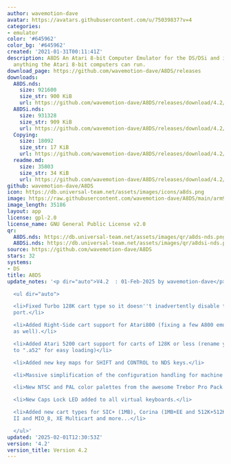 ```yaml
---
author: wavemotion-dave
avatar: https://avatars.githubusercontent.com/u/75039837?v=4
categories:
- emulator
color: '#645962'
color_bg: '#645962'
created: '2021-01-31T00:11:41Z'
description: A8DS An Atari 8-bit Computer Emulator for the DS/DSi and includes virtually
  anything the Atari 8-bit computers can run.
download_page: https://github.com/wavemotion-dave/A8DS/releases
downloads:
  A8DS.nds:
    size: 921600
    size_str: 900 KiB
    url: https://github.com/wavemotion-dave/A8DS/releases/download/4.2/A8DS.nds
  A8DSi.nds:
    size: 931328
    size_str: 909 KiB
    url: https://github.com/wavemotion-dave/A8DS/releases/download/4.2/A8DSi.nds
  Copying:
    size: 18092
    size_str: 17 KiB
    url: https://github.com/wavemotion-dave/A8DS/releases/download/4.2/Copying
  readme.md:
    size: 35803
    size_str: 34 KiB
    url: https://github.com/wavemotion-dave/A8DS/releases/download/4.2/readme.md
github: wavemotion-dave/A8DS
icon: https://db.universal-team.net/assets/images/icons/a8ds.png
image: https://raw.githubusercontent.com/wavemotion-dave/A8DS/main/arm9/gfx/bgTop.png
image_length: 35186
layout: app
license: gpl-2.0
license_name: GNU General Public License v2.0
qr:
  A8DS.nds: https://db.universal-team.net/assets/images/qr/a8ds-nds.png
  A8DSi.nds: https://db.universal-team.net/assets/images/qr/a8dsi-nds.png
source: https://github.com/wavemotion-dave/A8DS
stars: 32
systems:
- DS
title: A8DS
update_notes: '<p dir="auto">V4.2  : 01-Feb-2025 by wavemotion-dave</p>

  <ul dir="auto">

  <li>Fixed Turbo 128K cart type so it doesn''t inadvertently disable the cartridge
  port.</li>

  <li>Added Right-Side cart support for Atari800 (fixing a few A800 emulation issues
  as well).</li>

  <li>Added Atari 5200 cart support for carts of 128K or less (rename your 5200 carts
  to ".a52" for easy loading)</li>

  <li>Added new key maps for SHIFT and CONTROL to NDS keys.</li>

  <li>Massive simplification of the configuration handling for machine type.</li>

  <li>New NTSC and PAL color palettes from the awesome Trebor Pro Pack.</li>

  <li>New Caps Lock LED added to all virtual keyboards.</li>

  <li>Added new cart types for SIC+ (1MB), Corina (1MB+EE and 512K+512K+EE), Telelink
  II and MIO_8, XE Multicart and more...</li>

  </ul>'
updated: '2025-02-01T12:30:53Z'
version: '4.2'
version_title: Version 4.2
---
```

